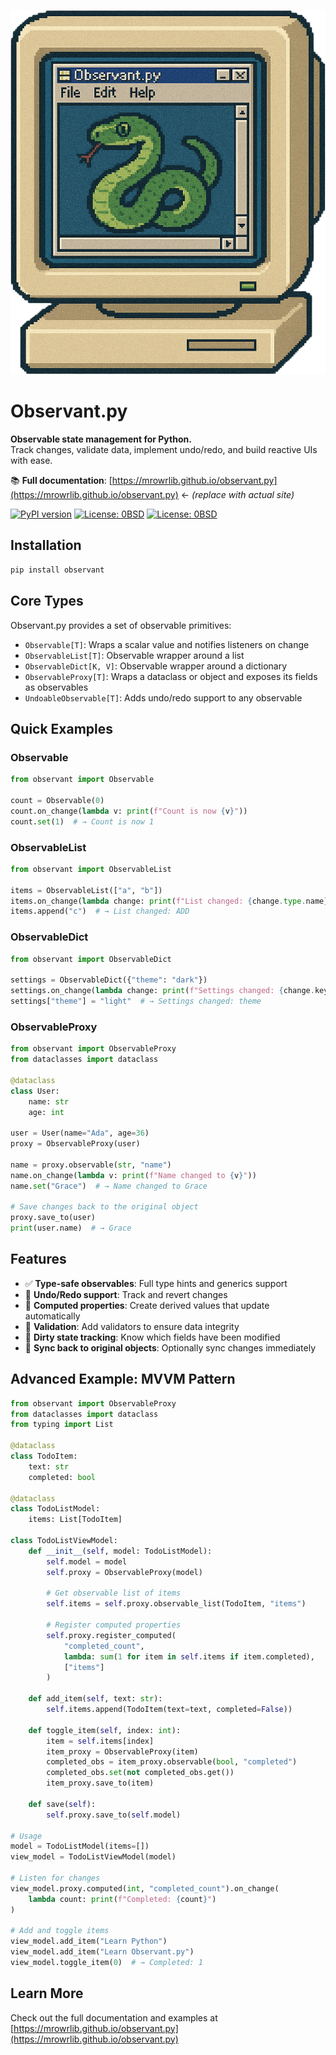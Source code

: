 ![Observant.py Logo](docs/assets/images/observant-py.png)

# Observant.py

**Observable state management for Python.**  
Track changes, validate data, implement undo/redo, and build reactive UIs with ease.

📚 **Full documentation**: [https://mrowrlib.github.io/observant.py](https://mrowrlib.github.io/observant.py) ← *(replace with actual site)*

[![PyPI version](https://badge.fury.io/py/observant.svg)](https://badge.fury.io/py/observant)
[![License: 0BSD](https://img.shields.io/badge/License-0BSD-990099.svg)](https://opensource.org/license/0BSD)
[![License: 0BSD](https://img.shields.io/badge/python-3.12-008026.svg)](https://www.python.org/)

## Installation

```bash
pip install observant
```

## Core Types

Observant.py provides a set of observable primitives:

- `Observable[T]`: Wraps a scalar value and notifies listeners on change
- `ObservableList[T]`: Observable wrapper around a list
- `ObservableDict[K, V]`: Observable wrapper around a dictionary
- `ObservableProxy[T]`: Wraps a dataclass or object and exposes its fields as observables
- `UndoableObservable[T]`: Adds undo/redo support to any observable

## Quick Examples

### Observable

```python
from observant import Observable

count = Observable(0)
count.on_change(lambda v: print(f"Count is now {v}"))
count.set(1)  # → Count is now 1
```

### ObservableList

```python
from observant import ObservableList

items = ObservableList(["a", "b"])
items.on_change(lambda change: print(f"List changed: {change.type.name}"))
items.append("c")  # → List changed: ADD
```

### ObservableDict

```python
from observant import ObservableDict

settings = ObservableDict({"theme": "dark"})
settings.on_change(lambda change: print(f"Settings changed: {change.key}"))
settings["theme"] = "light"  # → Settings changed: theme
```

### ObservableProxy

```python
from observant import ObservableProxy
from dataclasses import dataclass

@dataclass
class User:
    name: str
    age: int

user = User(name="Ada", age=36)
proxy = ObservableProxy(user)

name = proxy.observable(str, "name")
name.on_change(lambda v: print(f"Name changed to {v}"))
name.set("Grace")  # → Name changed to Grace

# Save changes back to the original object
proxy.save_to(user)
print(user.name)  # → Grace
```

## Features

- ✅ **Type-safe observables**: Full type hints and generics support
- 🔁 **Undo/Redo support**: Track and revert changes
- 🧠 **Computed properties**: Create derived values that update automatically
- 🧪 **Validation**: Add validators to ensure data integrity
- 🔄 **Dirty state tracking**: Know which fields have been modified
- 🔗 **Sync back to original objects**: Optionally sync changes immediately

## Advanced Example: MVVM Pattern

```python
from observant import ObservableProxy
from dataclasses import dataclass
from typing import List

@dataclass
class TodoItem:
    text: str
    completed: bool

@dataclass
class TodoListModel:
    items: List[TodoItem]

class TodoListViewModel:
    def __init__(self, model: TodoListModel):
        self.model = model
        self.proxy = ObservableProxy(model)
        
        # Get observable list of items
        self.items = self.proxy.observable_list(TodoItem, "items")
        
        # Register computed properties
        self.proxy.register_computed(
            "completed_count",
            lambda: sum(1 for item in self.items if item.completed),
            ["items"]
        )
    
    def add_item(self, text: str):
        self.items.append(TodoItem(text=text, completed=False))
    
    def toggle_item(self, index: int):
        item = self.items[index]
        item_proxy = ObservableProxy(item)
        completed_obs = item_proxy.observable(bool, "completed")
        completed_obs.set(not completed_obs.get())
        item_proxy.save_to(item)
    
    def save(self):
        self.proxy.save_to(self.model)

# Usage
model = TodoListModel(items=[])
view_model = TodoListViewModel(model)

# Listen for changes
view_model.proxy.computed(int, "completed_count").on_change(
    lambda count: print(f"Completed: {count}")
)

# Add and toggle items
view_model.add_item("Learn Python")
view_model.add_item("Learn Observant.py")
view_model.toggle_item(0)  # → Completed: 1
```

## Learn More

Check out the full documentation and examples at [https://mrowrlib.github.io/observant.py](https://mrowrlib.github.io/observant.py)
